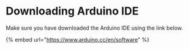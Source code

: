 # Downloading Arduino IDE

Make sure you have downloaded the Arduino IDE using the link below.

{% embed url="https://www.arduino.cc/en/software" %}
